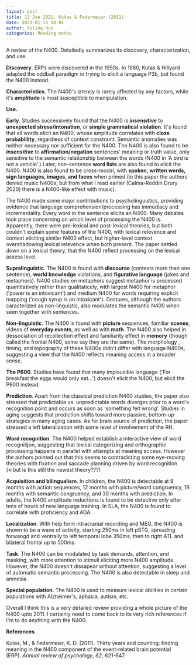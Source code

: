 ```yaml
---
layout: post
title: 13 Jan 2021, Kutas & Federmeier (2011)
date: 2021-01-13 14:04
author: Yiling Huo
categories: Reading notes
---
```

<!-- wp:paragraph -->
<p>A review of the N400. Detailedly summarizes its discovery, characterization, and use. </p>
<!-- /wp:paragraph -->

<!-- wp:paragraph -->
<p><strong>Discovery</strong>. ERPs were discovered in the 1950s. In 1980, Kutas &amp; Hillyard adapted the oddball paradigm in trying to elicit a language P3b, but found the N400 instead. </p>
<!-- /wp:paragraph -->

<!-- wp:paragraph -->
<p><strong>Characteristics</strong>. The N400's latency is rarely affected by any factors, while it's <strong>amplitude</strong> is most susceptible to manipulation. </p>
<!-- /wp:paragraph -->

<!-- wp:paragraph -->
<p><strong>Use.</strong></p>
<!-- /wp:paragraph -->

<!-- wp:paragraph -->
<p><strong>Early</strong>. Studies successively found that the N400 is <strong><em>insensitive</em></strong> to <strong>unexpected stress/intonation</strong>, or <strong>simple grammatical violation</strong>. It's found that all words elicit an N400, whose amplitude correlates with <strong>cloze probablility</strong>, regardless of context constraint. Semantic anomalies was neither necessary nor sufficient for the N400. The N400 is also found to be <strong><em>insensitive</em></strong> to <strong>affirmation/negation</strong> sentences' meaning or truth value, only sensitive to the semantic relationship between the words (N400 in 'A bird is not a vehicle'.) Later, non-sentence <strong>word lists</strong> are also found to elicit the N400. N400 is also found to be cross-modal, with <strong>spoken, written words, sign languages, images, and faces</strong> when primed (in this paper the authors denied music N400s, but from what I read earlier (Calma-Roddin Drury 2020) there is a N400-like effect with music).</p>
<!-- /wp:paragraph -->

<!-- wp:paragraph -->
<p>The N400 made some major contributions to psycholinguistics, providing evidence that language comprehension/processing has immediacy and incrementality. Every word in the sentence elicits an N400. Many debates took place concerning on which level of processing the N400 is. Apparently, there were pre-lexical and post-lexical theories, but both couldn't explain some features of the N400, with lexical relevence and context eliciting similar N400 effect, but higher-level context overshadowing lexical relevence when both present. The paper settled down on a lexical theory, that the N400 reflect processing on the lexical assess level. </p>
<!-- /wp:paragraph -->

<!-- wp:paragraph -->
<p><strong>Supralinguistic</strong>. The N400 is found with <strong>discourse</strong> (contexts more than one sentence), <strong>world knowledge</strong> violations, and <strong>figurative language</strong> (jokes and metaphors). N400 studies on metaphors suggest metaphor is processed quantitatively rather than qualitaticely, with largest N400 for metaphor ('power is an intoxicant') and medium N400 for words requiring explicit mapping ('cough syrup is an intoxicant'). Gestures, although the authors caracterized as non-linguistic, also modulates the semantic N400 when seen together with sentences.</p>
<!-- /wp:paragraph -->

<!-- wp:paragraph -->
<p><strong>Non-linguistic</strong>. The N400 is found with <strong>picture</strong> sequences, familiar <strong>scenes</strong>, videos of <strong>everyday events</strong>, as well as with <strong>math</strong>. The N400 also helped in dessociation of recollection effect and familiarity effect in <strong>memory</strong> (though called the frontal N400, some say they are the same). The morphology , timing, and topography of these N400s didn't differ with language N400s, suggesting a view that the N400 reflects meaning access in a broader sense.</p>
<!-- /wp:paragraph -->

<!-- wp:paragraph -->
<p><strong>The P600</strong>. Studies have found that many implausible language ('For breakfast the eggs would only eat...') doesn't elicit the N400, but elicit the P600 instead.</p>
<!-- /wp:paragraph -->

<!-- wp:paragraph -->
<p><strong>Prediction</strong>. Apart from the classical prediction N400 studies, the paper also stressed that predictable vs. unpredictable words diverges prior to a word's recognition point and occurs as soon as 'something felt wrong'. Studies in aging suggests that prediction shifts toward more passive, bottom-up strategies in many aging cases. As for brain source of prediction, the paper stressed a left lateralization with some level of involvement of the RH.</p>
<!-- /wp:paragraph -->

<!-- wp:paragraph -->
<p><strong>Word recognition</strong>. The N400 helped establish a interactive view of word recognitijon, suggesting that lexical categorizing and orthographic processing happens in parallel with attempts at meaning access. However the authors pointed out that this seems to contradicting some eye-moving theories with fixation and saccade planning driven by word recognition (←but is this still the newest theory???)</p>
<!-- /wp:paragraph -->

<!-- wp:paragraph -->
<p><strong>Acquisition and bilingualism</strong>. In children, the N400 is detectable at 9 months with action sequences, 12 months with picture/word congruency, 19 months with semantic congruency, and 30 months with prediction. In adults, the N400 amplitude reductions is found to be detective only after tens of hours of new language training. In SLA, the N400 is found to correlate with proficiency and AOA.</p>
<!-- /wp:paragraph -->

<!-- wp:paragraph -->
<p><strong>Localization</strong>. With help form intracranial recording and MEG, the N400 is shown to be a wave of activity, starting 250ms in left pSTG, spreading forwangd and ventrally to left temporal lobe 350ms, then to right ATL and bilateral frontal up to 500ms.</p>
<!-- /wp:paragraph -->

<!-- wp:paragraph -->
<p><strong>Task</strong>. The N400 can be modulated by task demands, attention, and masking, with more attention to stimuli eliciting more N400 amplitude. However, the N400 doesn't dissapear without attention, suggesting a level of automatic semantic processing. The N400 is also detectable in sleep and amnesia. </p>
<!-- /wp:paragraph -->

<!-- wp:paragraph -->
<p><strong>Special population</strong>. The N400 is used to measure lexical abilities in certain populations with Alzheimer's, aphasia, autism, etc. </p>
<!-- /wp:paragraph -->

<!-- wp:paragraph -->
<p>Overall I think this is a very detailed review providing a whole picture of the N400 upto 2011. I certainly need to come back to its very rich references if I'm to do anything with the N400.</p>
<!-- /wp:paragraph -->

<!-- wp:paragraph -->
<p><strong>References</strong></p>
<!-- /wp:paragraph -->

<!-- wp:paragraph -->
<p>Kutas, M., &amp; Federmeier, K. D. (2011). Thirty years and counting: finding meaning in the N400 component of the event-related brain potential (ERP).&nbsp;<em>Annual review of psychology</em>,&nbsp;<em>62</em>, 621-647.</p>
<!-- /wp:paragraph -->

